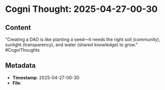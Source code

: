 # Cogni Thought: 2025-04-27-00-30

## Content

"Creating a DAO is like planting a seed—it needs the right soil (community), sunlight (transparency), and water (shared knowledge) to grow." #CogniThoughts


## Metadata

- **Timestamp**: 2025-04-27-00-30
- **File**: 
